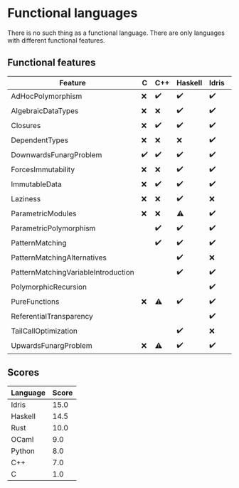 <!-- DO NOT EDIT THIS FILE -->
<!-- edit funlangs.hs instead -->

# Functional languages

There is no such thing as a functional language.
There are only languages with different functional features.

## Functional features

| Feature | C | C++ | Haskell | Idris | OCaml | Python | Rust |
|---|---|---|---|---|---|---|---|
| AdHocPolymorphism | :x: | :heavy_check_mark: | :heavy_check_mark: | :heavy_check_mark: | :heavy_check_mark: | :heavy_check_mark: | :heavy_check_mark: |
| AlgebraicDataTypes | :x: | :x: | :heavy_check_mark: | :heavy_check_mark: | :heavy_check_mark: | :x: | :heavy_check_mark: |
| Closures | :x: | :heavy_check_mark: | :heavy_check_mark: | :heavy_check_mark: | :heavy_check_mark: | :heavy_check_mark: | :warning: |
| DependentTypes | :x: | :x: | :x: | :heavy_check_mark: | :x: | :x: | :x: |
| DownwardsFunargProblem | :heavy_check_mark: | :heavy_check_mark: | :heavy_check_mark: | :heavy_check_mark: | :heavy_check_mark: | :heavy_check_mark: | :heavy_check_mark: |
| ForcesImmutability | :x: | :x: | :heavy_check_mark: | :heavy_check_mark: | :heavy_check_mark: | :x: | :heavy_check_mark: |
| ImmutableData | :x: | :heavy_check_mark: | :heavy_check_mark: | :heavy_check_mark: | :heavy_check_mark: | :heavy_check_mark: | :heavy_check_mark: |
| Laziness | :x: | :x: | :heavy_check_mark: | :x: | :heavy_check_mark: | :x: | :x: |
| ParametricModules | :x: | :x: | :warning: | :heavy_check_mark: |  | :x: | :x: |
| ParametricPolymorphism |  | :heavy_check_mark: | :heavy_check_mark: | :heavy_check_mark: | :heavy_check_mark: | :heavy_check_mark: | :heavy_check_mark: |
| PatternMatching |  | :heavy_check_mark: | :heavy_check_mark: | :heavy_check_mark: |  | :heavy_check_mark: | :warning: |
| PatternMatchingAlternatives |  |  | :heavy_check_mark: | :x: |  |  | :heavy_check_mark: |
| PatternMatchingVariableIntroduction |  |  | :heavy_check_mark: | :heavy_check_mark: |  | :heavy_check_mark: | :heavy_check_mark: |
| PolymorphicRecursion |  |  |  | :heavy_check_mark: |  |  |  |
| PureFunctions | :x: | :warning: | :heavy_check_mark: | :heavy_check_mark: | :x: | :x: | :x: |
| ReferentialTransparency |  |  |  | :heavy_check_mark: |  |  |  |
| TailCallOptimization |  |  | :heavy_check_mark: | :x: |  |  |  |
| UpwardsFunargProblem | :x: | :warning: | :heavy_check_mark: | :heavy_check_mark: | :heavy_check_mark: | :heavy_check_mark: | :heavy_check_mark: |
## Scores

| Language | Score |
|----------|-------|
| Idris | 15.0 |
| Haskell | 14.5 |
| Rust | 10.0 |
| OCaml | 9.0 |
| Python | 8.0 |
| C++ | 7.0 |
| C | 1.0 |

